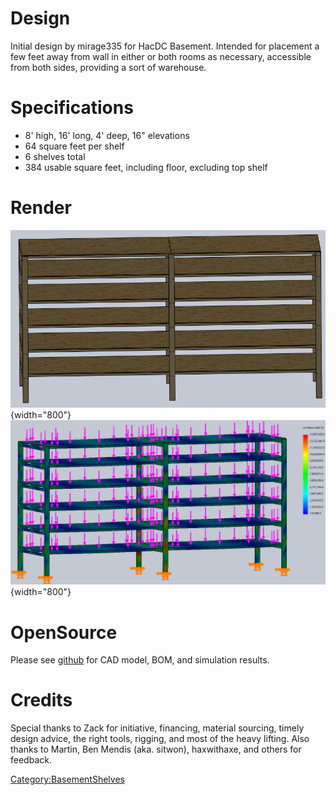 # Design

Initial design by mirage335 for HacDC Basement. Intended for placement a
few feet away from wall in either or both rooms as necessary, accessible
from both sides, providing a sort of warehouse.

# Specifications

-   8' high, 16' long, 4' deep, 16" elevations
-   64 square feet per shelf
-   6 shelves total
-   384 usable square feet, including floor, excluding top shelf

# Render

![](BasementShelves-Render.png "BasementShelves-Render.png"){width="800"}
![](BasementShelves-Results-Stress.png "BasementShelves-Results-Stress.png"){width="800"}

# OpenSource

Please see [github](https://github.com/HacDC/BasementShelves) for CAD
model, BOM, and simulation results.

# Credits

Special thanks to Zack for initiative, financing, material sourcing,
timely design advice, the right tools, rigging, and most of the heavy
lifting. Also thanks to Martin, Ben Mendis (aka. sitwon), haxwithaxe,
and others for feedback.

[Category:BasementShelves](Category:BasementShelves)
